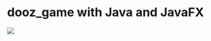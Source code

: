 # dooz_game with Java and JavaFX

![](https://www.google.com/url?sa=i&url=https%3A%2F%2Fwww.wayfair.com%2Ffurniture%2Fpdp%2Fbreakwater-bay-schumaker-wood-large-spring-tic-tac-toe-game-w000931690.html&psig=AOvVaw1GerqTo8eeznFQHVvtq3Nn&ust=1638806141371000&source=images&cd=vfe&ved=0CAsQjRxqFwoTCJif3OGCzfQCFQAAAAAdAAAAABAD)
